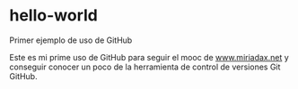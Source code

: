 # hello-world
Primer ejemplo de uso de GitHub

Este es mi prime uso de GitHub para seguir el mooc de www.miriadax.net
y conseguir conocer un poco de la herramienta de control de versiones Git GitHub.
